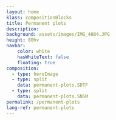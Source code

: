 ```yaml
---
layout: home
klass: compositionBlocks
title: Permanent plots
description: 
background: assets/images/IMG_4884.JPG
height: 80hv
navbar:
    color: white
    hasWhiteText: false
    floating: true
composition:
  - type: heroImage
  - type: split
    data: permanent-plots.SDTF
  - type: split
    data: permanent-plots.SNSM
permalink: /permanent-plots
lang-ref: permanent-plots
---
```

